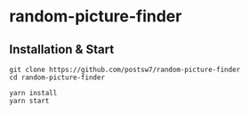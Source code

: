 # random-picture-finder

## Installation & Start

```
git clone https://github.com/postsw7/random-picture-finder
cd random-picture-finder

yarn install
yarn start
```
